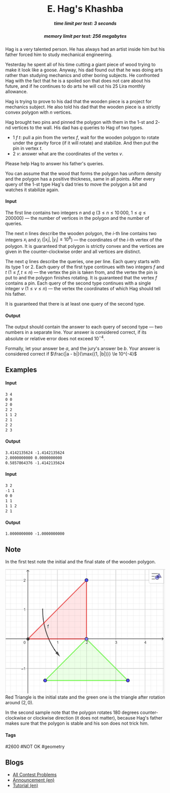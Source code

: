 <h1 style='text-align: center;'> E. Hag's Khashba</h1>

<h5 style='text-align: center;'>time limit per test: 3 seconds</h5>
<h5 style='text-align: center;'>memory limit per test: 256 megabytes</h5>

Hag is a very talented person. He has always had an artist inside him but his father forced him to study mechanical engineering.

Yesterday he spent all of his time cutting a giant piece of wood trying to make it look like a goose. Anyway, his dad found out that he was doing arts rather than studying mechanics and other boring subjects. He confronted Hag with the fact that he is a spoiled son that does not care about his future, and if he continues to do arts he will cut his 25 Lira monthly allowance.

Hag is trying to prove to his dad that the wooden piece is a project for mechanics subject. He also told his dad that the wooden piece is a strictly convex polygon with $n$ vertices.

Hag brought two pins and pinned the polygon with them in the $1$-st and $2$-nd vertices to the wall. His dad has $q$ queries to Hag of two types. 

* $1$ $f$ $t$: pull a pin from the vertex $f$, wait for the wooden polygon to rotate under the gravity force (if it will rotate) and stabilize. And then put the pin in vertex $t$.
* $2$ $v$: answer what are the coordinates of the vertex $v$.

Please help Hag to answer his father's queries.

You can assume that the wood that forms the polygon has uniform density and the polygon has a positive thickness, same in all points. After every query of the 1-st type Hag's dad tries to move the polygon a bit and watches it stabilize again.

#### Input

The first line contains two integers $n$ and $q$ ($3\leq n \leq 10\,000$, $1 \leq q \leq 200000$) — the number of vertices in the polygon and the number of queries.

The next $n$ lines describe the wooden polygon, the $i$-th line contains two integers $x_i$ and $y_i$ ($|x_i|, |y_i|\leq 10^8$) — the coordinates of the $i$-th vertex of the polygon. It is guaranteed that polygon is strictly convex and the vertices are given in the counter-clockwise order and all vertices are distinct.

The next $q$ lines describe the queries, one per line. Each query starts with its type $1$ or $2$. Each query of the first type continues with two integers $f$ and $t$ ($1 \le f, t \le n$) — the vertex the pin is taken from, and the vertex the pin is put to and the polygon finishes rotating. It is guaranteed that the vertex $f$ contains a pin. Each query of the second type continues with a single integer $v$ ($1 \le v \le n$) — the vertex the coordinates of which Hag should tell his father.

It is guaranteed that there is at least one query of the second type.

#### Output

The output should contain the answer to each query of second type — two numbers in a separate line. Your answer is considered correct, if its absolute or relative error does not exceed $10^{-4}$.

Formally, let your answer be $a$, and the jury's answer be $b$. Your answer is considered correct if $\frac{|a - b|}{\max{(1, |b|)}} \le 10^{-4}$

## Examples

#### Input


```text
3 4  
0 0  
2 0  
2 2  
1 1 2  
2 1  
2 2  
2 3  

```
#### Output


```text
3.4142135624 -1.4142135624  
2.0000000000 0.0000000000  
0.5857864376 -1.4142135624  

```
#### Input


```text
3 2  
-1 1  
0 0  
1 1  
1 1 2  
2 1  

```
#### Output


```text
1.0000000000 -1.0000000000  

```
## Note

In the first test note the initial and the final state of the wooden polygon. 

 ![](images/2d0f3a482eb33991e89643e68703c451a4622c2b.png) Red Triangle is the initial state and the green one is the triangle after rotation around $(2,0)$.

In the second sample note that the polygon rotates $180$ degrees counter-clockwise or clockwise direction (it does not matter), because Hag's father makes sure that the polygon is stable and his son does not trick him.



#### Tags 

#2600 #NOT OK #geometry 

## Blogs
- [All Contest Problems](../Codeforces_Round_478_(Div._2).md)
- [Announcement (en)](../blogs/Announcement_(en).md)
- [Tutorial (en)](../blogs/Tutorial_(en).md)
